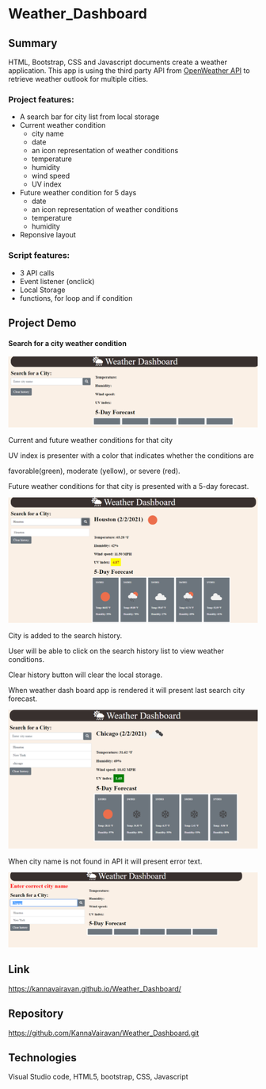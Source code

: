 # Weather_Dashboard

## Summary

HTML, Bootstrap, CSS and Javascript documents create a weather application. This app is using the third party API from [OpenWeather API](https://openweathermap.org/api) to retrieve weather outlook for multiple cities.

### Project features:

- A search bar for city list from local storage
- Current weather condition
  - city name
  - date
  - an icon representation of weather conditions
  - temperature
  - humidity
  - wind speed
  - UV index
- Future weather condition for 5 days
  - date
  - an icon representation of weather conditions
  - temperature
  - humidity
- Reponsive layout

### Script features:

- 3 API calls
- Event listener (onclick)
- Local Storage
- functions, for loop and if condition

## Project Demo

#### Search for a city weather condition

![Search City](./assets/image/WD_1.PNG)

Current and future weather conditions for that city

UV index is presenter with a color that indicates whether the conditions are

favorable(green), moderate (yellow), or severe (red).

Future weather conditions for that city is presented with a 5-day forecast.

![Forecast](./assets/image/WD_2.PNG)

City is added to the search history.

User will be able to click on the search history list to view weather conditions.

Clear history button will clear the local storage.

When weather dash board app is rendered it will present last search city forecast.

![Forecast](./assets/image/WD_3.PNG)

When city name is not found in API it will present error text.

![Error Forecast](./assets/image/WD_error.PNG)

## Link

https://kannavairavan.github.io/Weather_Dashboard/

## Repository

https://github.com/KannaVairavan/Weather_Dashboard.git

## Technologies

Visual Studio code, HTML5, bootstrap, CSS, Javascript
